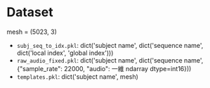 # Dataset

mesh = (5023, 3)

- `subj_seq_to_idx.pkl`: dict('subject name', dict('sequence name', dict('local index', 'global index')))
- `raw_audio_fixed.pkl`: dict('subject name', dict('sequence name', {"sample_rate": 22000, "audio": 一維 ndarray dtype=int16}))
- `templates.pkl`: dict('subject name', mesh)

